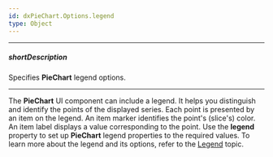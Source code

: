 ```yaml
---
id: dxPieChart.Options.legend
type: Object
---
```

---
##### shortDescription
Specifies **PieChart** legend options.

---
The **PieChart** UI component can include a legend. It helps you distinguish and identify the points of the displayed series. Each point is presented by an item on the legend. An item marker identifies the point's (slice's) color. An item label displays a value corresponding to the point. Use the **legend** property to set up **PieChart** legend properties to the required values. To learn more about the legend and its options, refer to the [Legend](/concepts/05%20Widgets/PieChart/35%20Legend/00%20Overview.md '/Documentation/Guide/UI_Components/PieChart/Legend/Overview/') topic.